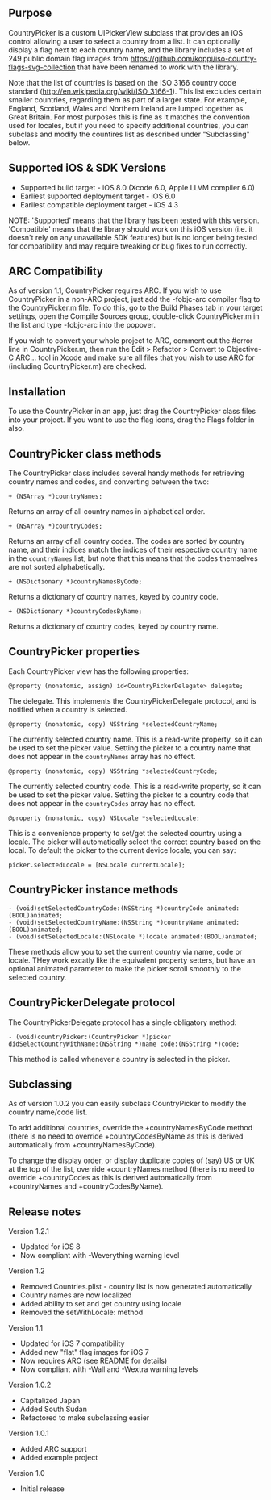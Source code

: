 Purpose
--------------

CountryPicker is a custom UIPickerView subclass that provides an iOS control allowing a user to select a country from a list. It can optionally display a flag next to each country name, and the library includes a set of 249 public domain flag images from https://github.com/koppi/iso-country-flags-svg-collection that have been renamed to work with the library.

Note that the list of countries is based on the ISO 3166 country code standard (http://en.wikipedia.org/wiki/ISO_3166-1). This list excludes certain smaller countries, regarding them as part of a larger state. For example, England, Scotland, Wales and Northern Ireland are lumped together as Great Britain. For most purposes this is fine as it matches the convention used for locales, but if you need to specify additional countries, you can subclass and modify the countires list as described under "Subclassing" below.


Supported iOS & SDK Versions
-----------------------------

* Supported build target - iOS 8.0 (Xcode 6.0, Apple LLVM compiler 6.0)
* Earliest supported deployment target - iOS 6.0
* Earliest compatible deployment target - iOS 4.3

NOTE: 'Supported' means that the library has been tested with this version. 'Compatible' means that the library should work on this iOS version (i.e. it doesn't rely on any unavailable SDK features) but is no longer being tested for compatibility and may require tweaking or bug fixes to run correctly.


ARC Compatibility
------------------

As of version 1.1, CountryPicker requires ARC. If you wish to use CountryPicker in a non-ARC project, just add the -fobjc-arc compiler flag to the CountryPicker.m file. To do this, go to the Build Phases tab in your target settings, open the Compile Sources group, double-click CountryPicker.m in the list and type -fobjc-arc into the popover.

If you wish to convert your whole project to ARC, comment out the #error line in CountryPicker.m, then run the Edit > Refactor > Convert to Objective-C ARC... tool in Xcode and make sure all files that you wish to use ARC for (including CountryPicker.m) are checked.


Installation
--------------

To use the CountryPicker in an app, just drag the CountryPicker class files into your project. If you want to use the flag icons, drag the Flags folder in also.


CountryPicker class methods
-----------------------------

The CountryPicker class includes several handy methods for retrieving country names and codes, and converting between the two:

	+ (NSArray *)countryNames;
	
Returns an array of all country names in alphabetical order.
	
	+ (NSArray *)countryCodes;
	
Returns an array of all country codes. The codes are sorted by country name, and their indices match the indices of their respective country name in the `countryNames` list, but note that this means that the codes themselves are not sorted alphabetically.
	
	+ (NSDictionary *)countryNamesByCode;
	
Returns a dictionary of country names, keyed by country code.
	
	+ (NSDictionary *)countryCodesByName;

Returns a dictionary of country codes, keyed by country name.


CountryPicker properties
---------------------------

Each CountryPicker view has the following properties:

	@property (nonatomic, assign) id<CountryPickerDelegate> delegate;
	
The delegate. This implements the CountryPickerDelegate protocol, and is notified when a country is selected.
	
	@property (nonatomic, copy) NSString *selectedCountryName;
	
The currently selected country name. This is a read-write property, so it can be used to set the picker value. Setting the picker to a country name that does not appear in the `countryNames` array has no effect.
	
	@property (nonatomic, copy) NSString *selectedCountryCode;
	
The currently selected country code. This is a read-write property, so it can be used to set the picker value. Setting the picker to a country code that does not appear in the `countryCodes` array has no effect.
	
    @property (nonatomic, copy) NSLocale *selectedLocale;
	
This is a convenience property to set/get the selected country using a locale. The picker will automatically select the correct country based on the local. To default the picker to the current device locale, you can say:

	picker.selectedLocale = [NSLocale currentLocale];


CountryPicker instance methods
----------------------------------

    - (void)setSelectedCountryCode:(NSString *)countryCode animated:(BOOL)animated;
    - (void)setSelectedCountryName:(NSString *)countryName animated:(BOOL)animated;
    - (void)setSelectedLocale:(NSLocale *)locale animated:(BOOL)animated;
    
These methods allow you to set the current country via name, code or locale. THey work excatly like the equivalent property setters, but have an optional animated parameter to make the picker scroll smoothly to the selected country.


CountryPickerDelegate protocol
--------------------------------

The CountryPickerDelegate protocol has a single obligatory method:

	- (void)countryPicker:(CountryPicker *)picker didSelectCountryWithName:(NSString *)name code:(NSString *)code;

This method is called whenever a country is selected in the picker.


Subclassing
------------------

As of version 1.0.2 you can easily subclass CountryPicker to modify the country name/code list.

To add additional countries, override the +countryNamesByCode method (there is no need to override +countryCodesByName as this is derived automatically from +countryNamesByCode).

To change the display order, or display duplicate copies of (say) US or UK at the top of the list, override +countryNames method (there is no need to override +countryCodes as this is derived automatically from +countryNames and +countryCodesByName).


Release notes
------------------

Version 1.2.1

- Updated for iOS 8
- Now compliant with -Weverything warning level

Version 1.2

- Removed Countries.plist - country list is now generated automatically
- Country names are now localized
- Added ability to set and get country using locale
- Removed the setWithLocale: method

Version 1.1

- Updated for iOS 7 compatibility
- Added new "flat" flag images for iOS 7
- Now requires ARC (see README for details)
- Now compliant with -Wall and -Wextra warning levels

Version 1.0.2

- Capitalized Japan
- Added South Sudan
- Refactored to make subclassing easier

Version 1.0.1

- Added ARC support
- Added example project

Version 1.0

- Initial release